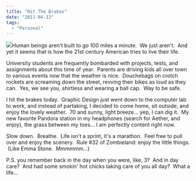 ```yaml
---
title: "Hit The Brakes"
date: "2011-04-13"
tags:
  - "Personal"
---
```


![](images/speeding%20car%20fast%20flying%20driving%20driver.jpg)Human beings aren't built to go 100 miles a minute.  We just aren't.  And yet it seems that is how the 21st century American tries to live their life.

University students are frequently bombarded with projects, tests, and assignments about this time of year.  Parents are driving kids all over town to various events now that the weather is nice.  Douchebags on crotch rockets are screaming down the street, revving their bikes as loud as they can.  Yes, we see you, shirtless and wearing a ball cap.  Way to be safe.

I hit the brakes today.  Graphic Design just went down to the computer lab to work, and instead of partaking, I decided to come home, sit outside, and enjoy the lovely weather.  70 and sunny, light breeze... yep, I can dig it.  My new favorite Pandora station in my headphones (search for Aether, and enjoy), the grass between my toes... I am perfectly content right now.

Slow down.  Breathe.  Life isn't a sprint, it's a marathon.  Feel free to pull over and enjoy the scenery.  Rule #32 of Zombieland: enjoy the little things.  (Like Emma Stone.  Mmmmmm...)

P.S. you remember back in the day when you were, like, 3?  And in day care?  And had some smokin' hot chicks taking care of you all day?  What a life...
